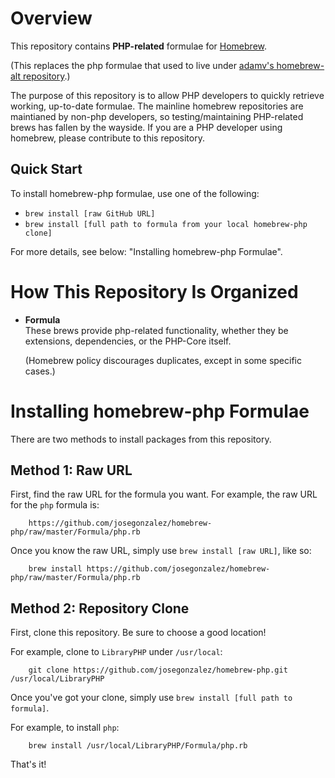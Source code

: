 # Overview

This repository contains **PHP-related** formulae for [Homebrew](https://github.com/mxcl/homebrew).

(This replaces the php formulae that used to live under [adamv's homebrew-alt repository](https://github.com/adamv/homebrew-alt).)

The purpose of this repository is to allow PHP developers to quickly retrieve
working, up-to-date formulae. The mainline homebrew repositories are maintianed
by non-php developers, so testing/maintaining PHP-related brews has fallen by
the wayside. If you are a PHP developer using homebrew, please contribute to
this repository.


## Quick Start

To install homebrew-php formulae, use one of the following:

 * `brew install [raw GitHub URL]`
 * `brew install [full path to formula from your local homebrew-php clone]`

For more details, see below: "Installing homebrew-php Formulae".



# How This Repository Is Organized

  *   **Formula**<br>
      These brews provide php-related functionality, whether they be extensions,
      dependencies, or the PHP-Core itself.

      (Homebrew policy discourages duplicates, except in some specific cases.)


# Installing homebrew-php Formulae

There are two methods to install packages from this repository.


## Method 1: Raw URL

First, find the raw URL for the formula you want. For example, the raw URL for
the `php` formula is:

```
    https://github.com/josegonzalez/homebrew-php/raw/master/Formula/php.rb
```


Once you know the raw URL, simply use `brew install [raw URL]`, like so:

```
    brew install https://github.com/josegonzalez/homebrew-php/raw/master/Formula/php.rb
```


## Method 2: Repository Clone

First, clone this repository.  Be sure to choose a good location!  

For example, clone to `LibraryPHP` under `/usr/local`:

```
    git clone https://github.com/josegonzalez/homebrew-php.git /usr/local/LibraryPHP
```


Once you've got your clone, simply use `brew install [full path to formula]`.

For example, to install `php`:

```
    brew install /usr/local/LibraryPHP/Formula/php.rb
```


That's it!

